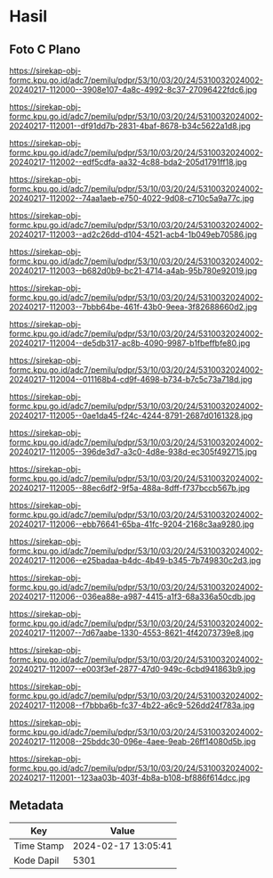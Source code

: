 # Hasil

## Foto C Plano

https://sirekap-obj-formc.kpu.go.id/adc7/pemilu/pdpr/53/10/03/20/24/5310032024002-20240217-112000--3908e107-4a8c-4992-8c37-27096422fdc6.jpg

https://sirekap-obj-formc.kpu.go.id/adc7/pemilu/pdpr/53/10/03/20/24/5310032024002-20240217-112001--df91dd7b-2831-4baf-8678-b34c5622a1d8.jpg

https://sirekap-obj-formc.kpu.go.id/adc7/pemilu/pdpr/53/10/03/20/24/5310032024002-20240217-112002--edf5cdfa-aa32-4c88-bda2-205d1791ff18.jpg

https://sirekap-obj-formc.kpu.go.id/adc7/pemilu/pdpr/53/10/03/20/24/5310032024002-20240217-112002--74aa1aeb-e750-4022-9d08-c710c5a9a77c.jpg

https://sirekap-obj-formc.kpu.go.id/adc7/pemilu/pdpr/53/10/03/20/24/5310032024002-20240217-112003--ad2c26dd-d104-4521-acb4-1b049eb70586.jpg

https://sirekap-obj-formc.kpu.go.id/adc7/pemilu/pdpr/53/10/03/20/24/5310032024002-20240217-112003--b682d0b9-bc21-4714-a4ab-95b780e92019.jpg

https://sirekap-obj-formc.kpu.go.id/adc7/pemilu/pdpr/53/10/03/20/24/5310032024002-20240217-112003--7bbb64be-461f-43b0-9eea-3f82688660d2.jpg

https://sirekap-obj-formc.kpu.go.id/adc7/pemilu/pdpr/53/10/03/20/24/5310032024002-20240217-112004--de5db317-ac8b-4090-9987-b1fbeffbfe80.jpg

https://sirekap-obj-formc.kpu.go.id/adc7/pemilu/pdpr/53/10/03/20/24/5310032024002-20240217-112004--011168b4-cd9f-4698-b734-b7c5c73a718d.jpg

https://sirekap-obj-formc.kpu.go.id/adc7/pemilu/pdpr/53/10/03/20/24/5310032024002-20240217-112005--0ae1da45-f24c-4244-8791-2687d0161328.jpg

https://sirekap-obj-formc.kpu.go.id/adc7/pemilu/pdpr/53/10/03/20/24/5310032024002-20240217-112005--396de3d7-a3c0-4d8e-938d-ec305f492715.jpg

https://sirekap-obj-formc.kpu.go.id/adc7/pemilu/pdpr/53/10/03/20/24/5310032024002-20240217-112005--88ec6df2-9f5a-488a-8dff-f737bccb567b.jpg

https://sirekap-obj-formc.kpu.go.id/adc7/pemilu/pdpr/53/10/03/20/24/5310032024002-20240217-112006--ebb76641-65ba-41fc-9204-2168c3aa9280.jpg

https://sirekap-obj-formc.kpu.go.id/adc7/pemilu/pdpr/53/10/03/20/24/5310032024002-20240217-112006--e25badaa-b4dc-4b49-b345-7b749830c2d3.jpg

https://sirekap-obj-formc.kpu.go.id/adc7/pemilu/pdpr/53/10/03/20/24/5310032024002-20240217-112006--036ea88e-a987-4415-a1f3-68a336a50cdb.jpg

https://sirekap-obj-formc.kpu.go.id/adc7/pemilu/pdpr/53/10/03/20/24/5310032024002-20240217-112007--7d67aabe-1330-4553-8621-4f42073739e8.jpg

https://sirekap-obj-formc.kpu.go.id/adc7/pemilu/pdpr/53/10/03/20/24/5310032024002-20240217-112007--e003f3ef-2877-47d0-949c-6cbd941863b9.jpg

https://sirekap-obj-formc.kpu.go.id/adc7/pemilu/pdpr/53/10/03/20/24/5310032024002-20240217-112008--f7bbba6b-fc37-4b22-a6c9-526dd24f783a.jpg

https://sirekap-obj-formc.kpu.go.id/adc7/pemilu/pdpr/53/10/03/20/24/5310032024002-20240217-112008--25bddc30-096e-4aee-9eab-26ff14080d5b.jpg

https://sirekap-obj-formc.kpu.go.id/adc7/pemilu/pdpr/53/10/03/20/24/5310032024002-20240217-112001--123aa03b-403f-4b8a-b108-bf886f614dcc.jpg


## Metadata

| Key        | Value               |
| ---------- | ------------------- |
| Time Stamp | 2024-02-17 13:05:41 |
| Kode Dapil | 5301                |



